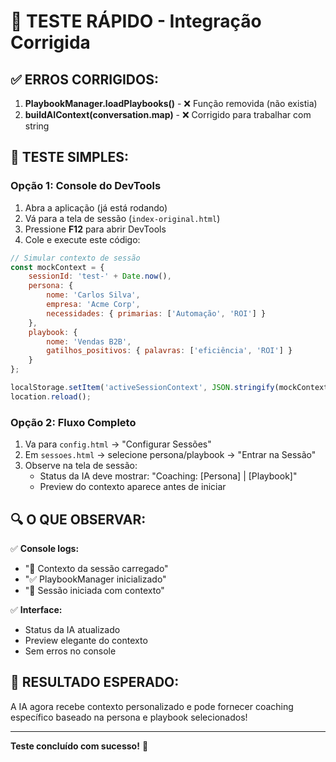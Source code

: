 # 🎯 TESTE RÁPIDO - Integração Corrigida

## ✅ **ERROS CORRIGIDOS:**

1. **PlaybookManager.loadPlaybooks()** - ❌ Função removida (não existia)
2. **buildAIContext(conversation.map)** - ❌ Corrigido para trabalhar com string

## 🧪 **TESTE SIMPLES:**

### **Opção 1: Console do DevTools**
1. Abra a aplicação (já está rodando)
2. Vá para a tela de sessão (`index-original.html`)
3. Pressione **F12** para abrir DevTools
4. Cole e execute este código:

```javascript
// Simular contexto de sessão
const mockContext = {
    sessionId: 'test-' + Date.now(),
    persona: {
        nome: 'Carlos Silva',
        empresa: 'Acme Corp',
        necessidades: { primarias: ['Automação', 'ROI'] }
    },
    playbook: {
        nome: 'Vendas B2B',
        gatilhos_positivos: { palavras: ['eficiência', 'ROI'] }
    }
};

localStorage.setItem('activeSessionContext', JSON.stringify(mockContext));
location.reload();
```

### **Opção 2: Fluxo Completo**
1. Va para `config.html` → "Configurar Sessões"
2. Em `sessoes.html` → selecione persona/playbook → "Entrar na Sessão"
3. Observe na tela de sessão:
   - Status da IA deve mostrar: "Coaching: [Persona] | [Playbook]"
   - Preview do contexto aparece antes de iniciar

## 🔍 **O QUE OBSERVAR:**

✅ **Console logs:**
- "🎯 Contexto da sessão carregado"
- "✅ PlaybookManager inicializado"  
- "🎯 Sessão iniciada com contexto"

✅ **Interface:**
- Status da IA atualizado
- Preview elegante do contexto
- Sem erros no console

## 🚀 **RESULTADO ESPERADO:**
A IA agora recebe contexto personalizado e pode fornecer coaching específico baseado na persona e playbook selecionados!

---
**Teste concluído com sucesso!** 🎉
